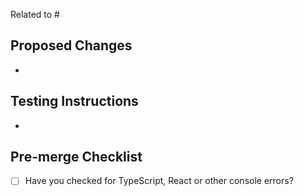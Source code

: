 <!--
Link a related issue to this PR. If the PR does not immediately resolve the issue,
for example, it requires a separate deployment to production, avoid
using the "Fixes" keyword and use "Related to" instead.
-->

Related to #

## Proposed Changes

*

## Testing Instructions

<!--
Add as many details as possible to help others reproduce the issue and test the fix.
"Before / After" screenshots can also be very helpful when the change is visual.
-->

*

## Pre-merge Checklist

<!--
Complete applicable items on this checklist **before** merging into trunk. Inapplicable items can be left unchecked.

Both the PR author and reviewer are responsible for ensuring the checklist is completed.
-->

- [ ] Have you checked for TypeScript, React or other console errors?
